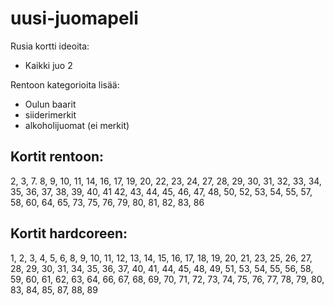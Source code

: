 # uusi-juomapeli

Rusia kortti ideoita:

- Kaikki juo 2

Rentoon kategorioita lisää:

- Oulun baarit
- siiderimerkit
- alkoholijuomat (ei merkit)

## Kortit rentoon:

2, 3, 7. 8, 9, 10, 11, 14, 16, 17, 19, 20, 22, 23, 24, 27, 28, 29, 30, 31, 32, 33, 34, 35, 36, 37, 38, 39, 40, 41 42, 43, 44, 45, 46, 47, 48, 50, 52, 53, 54, 55, 57, 58, 60, 64, 65, 73, 75, 76, 79, 80, 81, 82, 83, 86

## Kortit hardcoreen:

1, 2, 3, 4, 5, 6, 8, 9, 10, 11, 12, 13, 14, 15, 16, 17, 18, 19, 20, 21, 23, 25, 26, 27, 28, 29, 30, 31, 34, 35, 36, 37, 40, 41, 44, 45, 48, 49, 51, 53, 54, 55, 56, 58, 59, 60, 61, 62, 63, 64, 66, 67, 68, 69, 70, 71, 72, 73, 74, 75, 76, 77, 78, 79, 80, 83, 84, 85, 87, 88, 89
